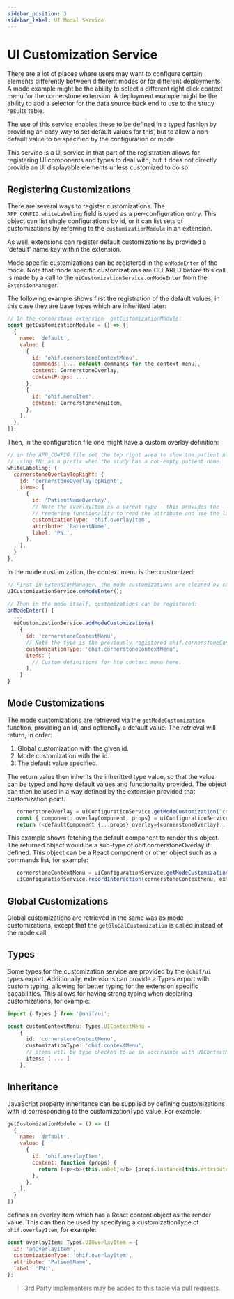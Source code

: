 ```yaml
---
sidebar_position: 3
sidebar_label: UI Modal Service
---
```

# UI Customization Service

There are a lot of places where users may want to configure certain elements
differently between different modes or for different deployments.  A mode
example might be the ability to select a different right click context menu
for the cornerstone extension.  A deployment example might be the ability to add
a selector for the data source back end to use to the study results table.

The use of this service enables these to be defined in a typed fashion by
providing an easy way to set default values for this, but to allow a non-default value to be specified by the configuration or mode.

This service is a UI service in that part of the registration allows for registering
UI components and types to deal with, but it does not directly provide an UI
displayable elements unless customized to do so.

## Registering Customizations
There are several ways to register customizations.  The `APP_CONFIG.whiteLabeling`
field is used as a per-configuration entry.  This object can list single
configurations by id, or it can list sets of customizations by referring to
the `customizationModule` in an extension.

As well, extensions can register default customizations by provided a 'default'
name key within the extension.

Mode specific customizations can be registered in the `onModeEnter` of the mode.
Note that mode specific customizations are CLEARED before this call is made
by a call to the `uiCustomizationService.onModeEnter` from the `ExtensionManager`.

The following example shows first the registration of the default values,
in this case they are base types which are inheritted later:

```js
// In the cornerstone extension  getCustomizationModule:
const getCustomizationModule = () => ([
  {
    name: 'default',
    value: [
      {
        id: 'ohif.cornerstoneContextMenu',
        commands: [... default commands for the context menu],
        content: CornerstoneOverlay,
        contentProps: ....
      },
      {
        id: 'ohif.menuItem',
        content: CornerstoneMenuItem,
      },
    ],
  },
]);
```

Then, in the configuration file one might have a custom overlay definition:

```js
// in the APP_CONFIG file set the top right area to show the patient name
// using PN: as a prefix when the study has a non-empty patient name.
whiteLabeling: {
  cornerstoneOverlayTopRight: {
    id: 'cornerstoneOverlayTopRight',
    items: [
      {
        id: 'PatientNameOverlay',
        // Note the overlayItem as a parent type - this provides the
        // rendering functionality to read the attribute and use the label.
        customizationType: 'ohif.overlayItem',
        attribute: 'PatientName',
        label: 'PN:',
      },
    ],
  }
},
```

In the mode customization, the context menu is then customized:

```js
// First in ExtensionManager, the mode customizations are cleared by calling:
UICustomizationService.onModeEnter();

// Then in the mode itself, customizations can be registered:
onModeEnter() {
  ...
  uiCustomizationService.addModeCustomizations(
    {
      id: 'cornerstoneContextMenu',
      // Note the type is the previously registered ohif.cornerstoneContextMenu
      customizationType: 'ohif.cornerstoneContextMenu',
      items: [
        // Custom definitions for hte context menu here.
      ],
    }
}
```

## Mode Customizations
The mode customizations are retrieved via the `getModeCustomization` function,
providing an id, and optionally a default value.  The retrieval will return,
in order:

1. Global customization with the given id.
2. Mode customization with the id.
3. The default value specified.

The return value then inherits the inheritted type value, so that the value can
be typed and have default values and functionality provided.  The object
can then be used in a way defined by the extension provided that customization
point.

```ts
   cornerstoneOverlay = uiConfigurationService.getModeCustomization("cornerstoneOverlay", {customizationType: "ohif.cornerstoneOverlay", ...});
   const { component: overlayComponent, props} = uiConfigurationService.getComponent(cornerstoneOverlay);
   return (<defaultComponent {...props} overlay={cornerstoneOverlay}....></defaultComponent>);
```

This example shows fetching the default component to render this object.  The
returned object would be a sub-type of ohif.cornerstoneOverlay if defined.  This
object can be a React component or other object such as a commands list, for
example:


```ts
   cornerstoneContextMenu = uiConfigurationService.getModeCustomization("cornerstoneContextMenu", defaultMenu);
   uiConfigurationService.recordInteraction(cornerstoneContextMenu, extraProps);
```

## Global Customizations
Global customizations are retrieved in the same was as mode customizations, except
that the `getGlobalCustomization` is called instead of the mode call.

## Types
Some types for the customization service are provided by the `@ohif/ui` types
export.  Additionally, extensions can provide a Types export with custom
typing, allowing for better typing for the extension specific capabilities.
This allows for having strong typing when declaring customizations, for example:

```ts
import { Types } from '@ohif/ui';

const customContextMenu: Types.UIContextMenu =
    {
      id: 'cornerstoneContextMenu',
      customizationType: 'ohif.contextMenu',
      // items will be type checked to be in accordance with UIContextMenu.items
      items: [ ... ]
    },
```

## Inheritance
JavaScript  property inheritance can be supplied by defining customizations
with id corresponding to the customizationType value.  For example:

```js
getCustomizationModule = () => ([
  {
    name: 'default',
    value: [
      {
        id: 'ohif.overlayItem',
        content: function (props) {
          return (<p><b>{this.label}</b> {props.instance[this.attribute]}</p>)
        },
      },
    ],
  }
])
```

defines an overlay item which has a React content object as the render value.
This can then be used by specifying a customizationType of `ohif.overlayItem`, for example:

```js
const overlayItem: Types.UIOverlayItem = {
  id: 'anOverlayItem',
  customizationType: 'ohif.overlayItem',
  attribute: 'PatientName',
  label: 'PN:',
};
```

> 3rd Party implementers may be added to this table via pull requests.

<!--
  LINKS
-->

<!-- prettier-ignore-start -->
[interface]: https://github.com/OHIF/Viewers/blob/master/platform/core/src/services/UIModalService/index.js
[modal-provider]: https://github.com/OHIF/Viewers/blob/master/platform/ui/src/contextProviders/ModalProvider.js
[modal-consumer]: https://github.com/OHIF/Viewers/tree/master/platform/ui/src/components/ohifModal
[ux-article]: https://uxplanet.org/best-practices-for-modals-overlays-dialog-windows-c00c66cddd8c
<!-- prettier-ignore-end -->

